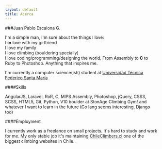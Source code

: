 ```yaml
---
layout: default
title: Acerca
---
```


###Juan Pablo Escalona G.

I'm a simple man, I'm sure about the things I love:  
I **in** love with my girlfriend  
I love my family  
I love climbing (bouldering specially)  
I love coding/programming/designing the world. From Assembly to **C** to Ruby to Photoshop. Anything that inspires me.

I'm currently a computer science(ish) student at [Universidad Técnica Federico Santa María][1]

####Skills

AngularJS, Laravel, RoR, C, MIPS Assembly, Photoshop, jQuery, CSS3, SCSS, HTML5, Git, Python, V10 boulder at StonAge Climbing Gym! and whatever I want to learn in the future (Go lang seems interesting, Django too)


####Employment

I currently work as a freelance on small projects. It's hard to study and work for me. My only stable job it's maintaining [ChileClimbers.cl][2] one of the biggest climbing websites in Chile. 

[1]: //www.usm.cl
[2]: //chileclimbers.cl
